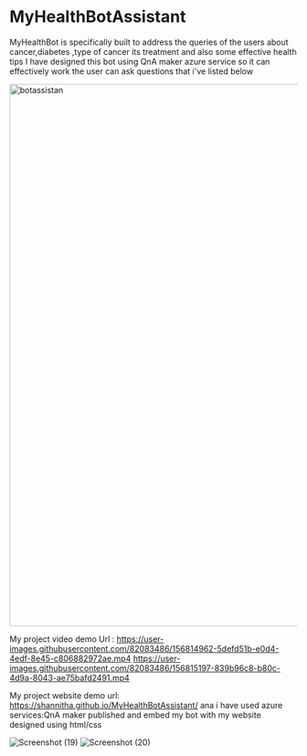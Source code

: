 # MyHealthBotAssistant
MyHealthBot is specifically built to address the queries of the users about cancer,diabetes ,type of cancer its treatment and also some effective health tips 
I have designed this bot using QnA maker azure service so it can effectively work 
the user can ask questions that i've listed below

<img width="950" alt="botassistan" src="https://user-images.githubusercontent.com/82083486/156243357-54246100-be5c-4630-91d4-bf529f083aac.PNG">

My project video demo Url :
https://user-images.githubusercontent.com/82083486/156814962-5defd51b-e0d4-4edf-8e45-c806882972ae.mp4
https://user-images.githubusercontent.com/82083486/156815197-839b96c8-b80c-4d9a-8043-ae75bafd2491.mp4

My project website demo url: https://shannitha.github.io/MyHealthBotAssistant/
ana i have used azure services:QnA maker
published and embed my bot with my website designed using html/css

![Screenshot (19)](https://user-images.githubusercontent.com/82083486/156816464-8e89921f-90ff-4567-b0f0-8187bcfd3c19.png)
![Screenshot (20)](https://user-images.githubusercontent.com/82083486/156816585-3e6e2158-df35-44bf-b47a-0e79d866e5db.png)
